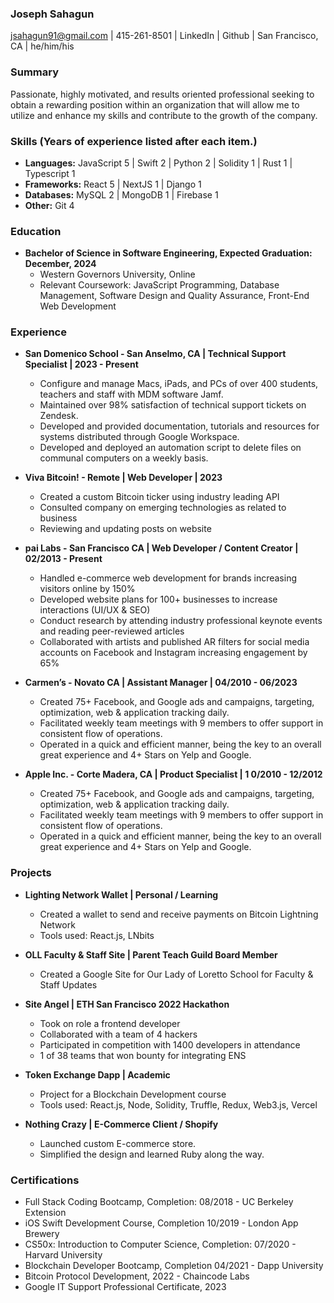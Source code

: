 ### Joseph Sahagun
jsahagun91@gmail.com | 415-261-8501 | LinkedIn | Github | San Francisco, CA | he/him/his

### Summary
Passionate, highly motivated, and results oriented professional seeking to obtain a rewarding position within an organization that will allow me to utilize and enhance my skills and contribute to the growth of the company.

### Skills (Years of experience listed after each item.)
- **Languages:** JavaScript 5 | Swift 2 | Python 2 | Solidity 1 | Rust 1 | Typescript 1
- **Frameworks:** React 5 | NextJS 1 | Django 1
- **Databases:** MySQL 2 | MongoDB 1 | Firebase 1
- **Other:** Git 4

### Education
- **Bachelor of Science in Software Engineering, Expected Graduation: December, 2024**
  - Western Governors University, Online
  - Relevant Coursework: JavaScript Programming, Database Management, Software Design and Quality Assurance, Front-End Web Development

### Experience
- **San Domenico School - San Anselmo, CA | Technical Support Specialist | 2023 - Present**
  - Configure and manage Macs, iPads, and PCs of over 400 students, teachers and staff with MDM software Jamf.
  - Maintained over 98% satisfaction of technical support tickets on Zendesk.
  - Developed and provided documentation, tutorials and resources for systems distributed through Google Workspace.
  - Developed and deployed an automation script to delete files on communal computers on a weekly basis.

- **Viva Bitcoin! - Remote | Web Developer | 2023**
  - Created a custom Bitcoin ticker using industry leading API
  - Consulted company on emerging technologies as related to business
  - Reviewing and updating posts on website

- **pai Labs - San Francisco CA | Web Developer / Content Creator | 02/2013 - Present**
  - Handled e-commerce web development for brands increasing visitors online by 150%
  - Developed website plans for 100+ businesses to increase interactions (UI/UX & SEO)
  - Conduct research by attending industry professional keynote events and reading peer-reviewed articles
  - Collaborated with artists and published AR filters for social media accounts on Facebook and Instagram increasing engagement by 65%

- **Carmen’s - Novato CA | Assistant Manager | 04/2010 - 06/2023**
  - Created 75+ Facebook, and Google ads and campaigns, targeting, optimization, web & application tracking daily.
  - Facilitated weekly team meetings with 9 members to offer support in consistent flow of operations.
  - Operated in a quick and efficient manner, being the key to an overall great experience and 4+ Stars on
Yelp and Google.

- **Apple Inc. - Corte Madera, CA  | Product Specialist | 1 0/2010 - 12/2012**
  - Created 75+ Facebook, and Google ads and campaigns, targeting, optimization, web & application tracking daily.
  - Facilitated weekly team meetings with 9 members to offer support in consistent flow of operations.
  - Operated in a quick and efficient manner, being the key to an overall great experience and 4+ Stars on
Yelp and Google.

### Projects
- **Lighting Network Wallet | Personal / Learning**
  - Created a wallet to send and receive payments on Bitcoin Lightning Network
  - Tools used: React.js, LNbits

- **OLL Faculty & Staff Site | Parent Teach Guild Board Member**
  - Created a Google Site for Our Lady of Loretto School for Faculty & Staff Updates

- **Site Angel | ETH San Francisco 2022 Hackathon**
  - Took on role a frontend developer
  - Collaborated with a team of 4 hackers
  - Participated in competition with 1400 developers in attendance
  - 1 of 38 teams that won bounty for integrating ENS

- **Token Exchange Dapp | Academic**
  - Project for a Blockchain Development course
  - Tools used: React.js, Node, Solidity, Truffle, Redux, Web3.js, Vercel

- **Nothing Crazy | E-Commerce Client / Shopify**
  - Launched custom E-commerce store.
  - Simplified the design and learned Ruby along the way.

### Certifications
- Full Stack Coding Bootcamp, Completion: 08/2018 - UC Berkeley Extension
- iOS Swift Development Course, Completion 10/2019 - London App Brewery
- CS50x: Introduction to Computer Science, Completion: 07/2020 - Harvard University
- Blockchain Developer Bootcamp, Completion 04/2021 - Dapp University
- Bitcoin Protocol Development, 2022 - Chaincode Labs
- Google IT Support Professional Certificate, 2023
